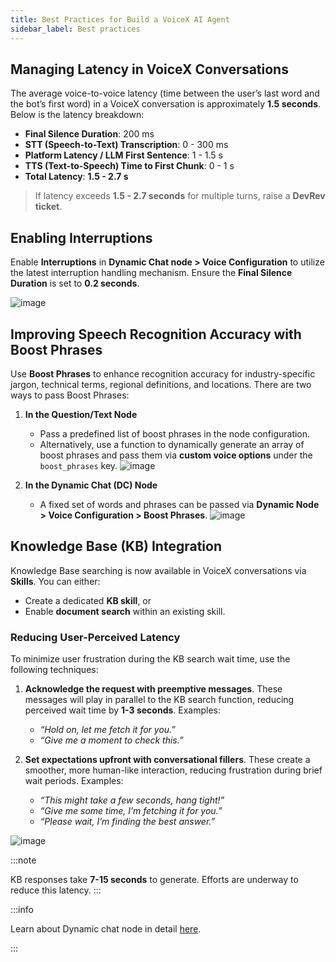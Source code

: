 ```yaml
---
title: Best Practices for Build a VoiceX AI Agent 
sidebar_label: Best practices 
---
```



## Managing Latency in VoiceX Conversations


The average voice-to-voice latency (time between the user’s last word and the bot’s first word) in a VoiceX conversation is approximately **1.5 seconds**. Below is the latency breakdown:

- **Final Silence Duration**: 200 ms  
- **STT (Speech-to-Text) Transcription**: 0 - 300 ms  
- **Platform Latency / LLM First Sentence**: 1 - 1.5 s  
- **TTS (Text-to-Speech) Time to First Chunk**: 0 - 1 s  
- **Total Latency**: **1.5 - 2.7 s**  

> If latency exceeds **1.5 - 2.7 seconds** for multiple turns, raise a **DevRev ticket**.

## Enabling Interruptions

Enable **Interruptions** in **Dynamic Chat node > Voice Configuration** to utilize the latest interruption handling mechanism. Ensure the **Final Silence Duration** is set to **0.2 seconds**.

![image](https://hackmd.io/_uploads/BJU9dRssye.png)


## Improving Speech Recognition Accuracy with Boost Phrases

Use **Boost Phrases** to enhance recognition accuracy for industry-specific jargon, technical terms, regional definitions, and locations. There are two ways to pass Boost Phrases:

1. **In the Question/Text Node**   
   - Pass a predefined list of boost phrases in the node configuration.
   - Alternatively, use a function to dynamically generate an array of boost phrases and pass them via **custom voice options** under the `boost_phrases` key.
![image](https://hackmd.io/_uploads/BkETYRssJx.png)



2. **In the Dynamic Chat (DC) Node**
   - A fixed set of words and phrases can be passed via **Dynamic Node > Voice Configuration > Boost Phrases**.
![image](https://hackmd.io/_uploads/rk_XqAoiyg.png)




## Knowledge Base (KB) Integration
Knowledge Base searching is now available in VoiceX conversations via **Skills**. You can either:
- Create a dedicated **KB skill**, or  
- Enable **document search** within an existing skill.

### Reducing User-Perceived Latency
To minimize user frustration during the KB search wait time, use the following techniques:

1. **Acknowledge the request with preemptive messages**. These messages will play in parallel to the KB search function, reducing perceived wait time by **1-3 seconds**. Examples:  
    - *“Hold on, let me fetch it for you.”*  
    - *“Give me a moment to check this.”*  

2. **Set expectations upfront with conversational fillers**. These create a smoother, more human-like interaction, reducing frustration during brief wait periods. Examples:  
    - *“This might take a few seconds, hang tight!”*      
    - *“Give me some time, I’m fetching it for you.”*  
    - *“Please wait, I’m finding the best answer.”*  

![image](https://hackmd.io/_uploads/Sk5i5Cijkx.png)


:::note 

KB responses take **7-15 seconds** to generate. Efforts are underway to reduce this latency.
:::

:::info

Learn about Dynamic chat node in detail [here](https://docs.yellow.ai/docs/platform_concepts/studio/dynamicchatnode). 

:::